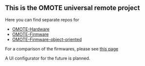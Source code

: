 ## This is the OMOTE universal remote project
Here you can find separate repos for
* [OMOTE-Hardware](https://github.com/OMOTE-Community/OMOTE-Hardware)
* [OMOTE-Firmware](https://github.com/OMOTE-Community/OMOTE-Firmware)
* [OMOTE-Firmware-object-oriented](https://github.com/OMOTE-Community/OMOTE-Firmware-object-oriented)

For a comparison of the firmwares, please see [this page](https://github.com/OMOTE-Community/.github/blob/main/profile/firmware-comparison.md)

A UI configurator for the future is planned.
